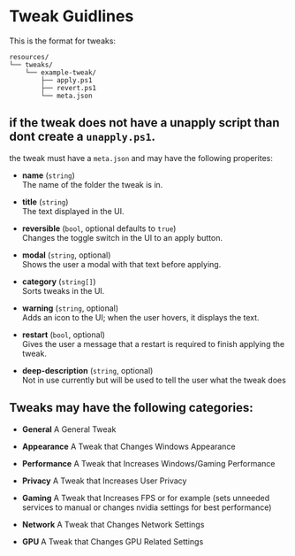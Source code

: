 # Tweak Guidlines

This is the format for tweaks:

```
resources/
└── tweaks/
    └── example-tweak/
        ├── apply.ps1
        ├── revert.ps1
        └── meta.json
```

## if the tweak does not have a unapply script than dont create a `unapply.ps1`.

the tweak must have a `meta.json` and may have the following properites:

- **name** (`string`)  
   The name of the folder the tweak is in.

- **title** (`string`)  
   The text displayed in the UI.

- **reversible** (`bool`, optional defaults to `true`)  
   Changes the toggle switch in the UI to an apply button.

- **modal** (`string`, optional)  
   Shows the user a modal with that text before applying.

- **category** (`string[]`)  
   Sorts tweaks in the UI.

- **warning** (`string`, optional)  
   Adds an icon to the UI; when the user hovers, it displays the text.

- **restart** (`bool`, optional)  
   Gives the user a message that a restart is required to finish applying the tweak.

- **deep-description** (`string`, optional)  
  Not in use currently but will be used to tell the user what the tweak does

## Tweaks may have the following categories:

- **General**
  A General Tweak

- **Appearance**
  A Tweak that Changes Windows Appearance

- **Performance**
  A Tweak that Increases Windows/Gaming Performance

- **Privacy**
  A Tweak that Increases User Privacy

- **Gaming**
  A Tweak that Increases FPS or for example (sets unneeded services to manual or changes nvidia settings for best performance)

- **Network**
  A Tweak that Changes Network Settings

- **GPU**
  A Tweak that Changes GPU Related Settings
